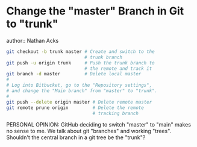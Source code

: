 # Change the "master" Branch in Git to "trunk"

author:: Nathan Acks

```bash
git checkout -b trunk master # Create and switch to the
                             # trunk branch
git push -u origin trunk     # Push the trunk branch to
                             # the remote and track it
git branch -d master         # Delete local master
#
# Log into Bitbucket, go to the "Repository settings",
# and change the "Main branch" from "master" to "trunk".
#
git push --delete origin master # Delete remote master
git remote prune origin         # Delete the remote
                                # tracking branch
```

PERSONAL OPINION: GitHub deciding to switch "master" to "main" makes no sense to me. We talk about git "branches" and working "trees". Shouldn't the central branch in a git tree be the "trunk"?
